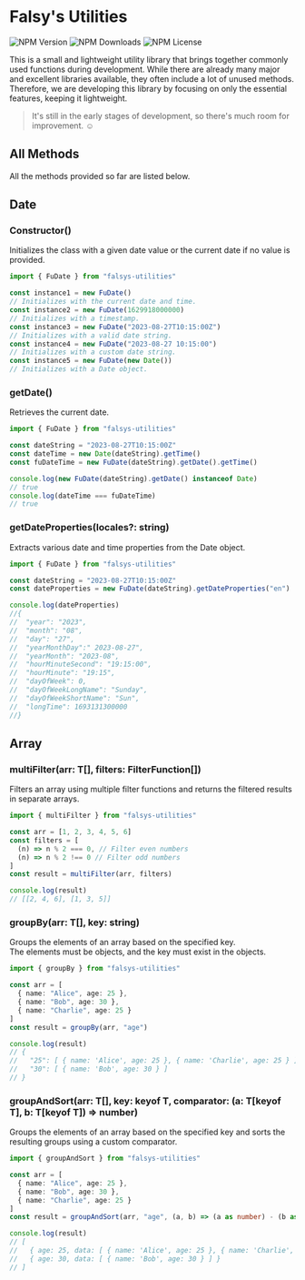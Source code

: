 # Falsy's Utilities

![NPM Version](https://img.shields.io/npm/v/falsys-utilities?color=%23F38D9B) ![NPM Downloads](https://img.shields.io/npm/dm/falsys-utilities?color=%23F4D94E) ![NPM License](https://img.shields.io/npm/l/falsys-utilities?color=%23BEA6F9)

This is a small and lightweight utility library that brings together commonly used functions during development. While there are already many major and excellent libraries available, they often include a lot of unused methods. Therefore, we are developing this library by focusing on only the essential features, keeping it lightweight.

> It's still in the early stages of development, so there's much room for improvement. ☺️

## All Methods

All the methods provided so far are listed below.

## Date

### Constructor()

Initializes the class with a given date value or the current date if no value is provided.

```ts
import { FuDate } from "falsys-utilities"

const instance1 = new FuDate()
// Initializes with the current date and time.
const instance2 = new FuDate(1629918000000)
// Initializes with a timestamp.
const instance3 = new FuDate("2023-08-27T10:15:00Z")
// Initializes with a valid date string.
const instance4 = new FuDate("2023-08-27 10:15:00")
// Initializes with a custom date string.
const instance5 = new FuDate(new Date())
// Initializes with a Date object.
```

### getDate()

Retrieves the current date.

```ts
import { FuDate } from "falsys-utilities"

const dateString = "2023-08-27T10:15:00Z"
const dateTime = new Date(dateString).getTime()
const fuDateTime = new FuDate(dateString).getDate().getTime()

console.log(new FuDate(dateString).getDate() instanceof Date)
// true
console.log(dateTime === fuDateTime)
// true
```

### getDateProperties(locales?: string)

Extracts various date and time properties from the Date object.

```ts
import { FuDate } from "falsys-utilities"

const dateString = "2023-08-27T10:15:00Z"
const dateProperties = new FuDate(dateString).getDateProperties("en")

console.log(dateProperties)
//{
//  "year": "2023",
//  "month": "08",
//  "day": "27",
//  "yearMonthDay":" 2023-08-27",
//  "yearMonth": "2023-08",
//  "hourMinuteSecond": "19:15:00",
//  "hourMinute": "19:15",
//  "dayOfWeek": 0,
//  "dayOfWeekLongName": "Sunday",
//  "dayOfWeekShortName": "Sun",
//  "longTime": 1693131300000
//}
```

## Array

### multiFilter<T>(arr: T[], filters: FilterFunction<T>[])

Filters an array using multiple filter functions and returns the filtered results in separate arrays.

```ts
import { multiFilter } from "falsys-utilities"

const arr = [1, 2, 3, 4, 5, 6]
const filters = [
  (n) => n % 2 === 0, // Filter even numbers
  (n) => n % 2 !== 0 // Filter odd numbers
]
const result = multiFilter(arr, filters)

console.log(result)
// [[2, 4, 6], [1, 3, 5]]
```

### groupBy<T extends object>(arr: T[], key: string)

Groups the elements of an array based on the specified key.  
The elements must be objects, and the key must exist in the objects.

```ts
import { groupBy } from "falsys-utilities"

const arr = [
  { name: "Alice", age: 25 },
  { name: "Bob", age: 30 },
  { name: "Charlie", age: 25 }
]
const result = groupBy(arr, "age")

console.log(result)
// {
//   "25": [ { name: 'Alice', age: 25 }, { name: 'Charlie', age: 25 } ],
//   "30": [ { name: 'Bob', age: 30 } ]
// }
```

### groupAndSort<T extends object>(arr: T[], key: keyof T, comparator: (a: T[keyof T], b: T[keyof T]) => number)

Groups the elements of an array based on the specified key and sorts the resulting groups using a custom comparator.

```ts
import { groupAndSort } from "falsys-utilities"

const arr = [
  { name: "Alice", age: 25 },
  { name: "Bob", age: 30 },
  { name: "Charlie", age: 25 }
]
const result = groupAndSort(arr, "age", (a, b) => (a as number) - (b as number))

console.log(result)
// [
//   { age: 25, data: [ { name: 'Alice', age: 25 }, { name: 'Charlie', age: 25 } ] },
//   { age: 30, data: [ { name: 'Bob', age: 30 } ] }
// ]
```
